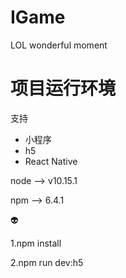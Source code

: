 # IGame
LOL wonderful moment

# 项目运行环境
支持
* 小程序
* h5
* React Native

node --> v10.15.1

npm --> 6.4.1

:alien:

1.npm install

2.npm run dev:h5
